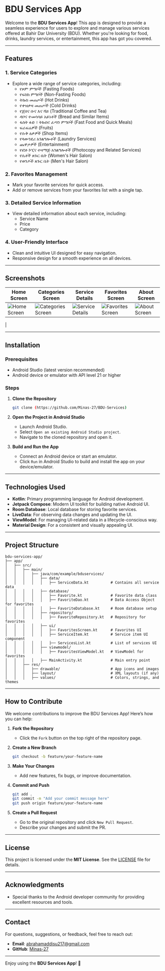 # BDU Services App

Welcome to the **BDU Services App**! This app is designed to provide a seamless experience for users to explore and manage various services offered at Bahir Dar University (BDU). Whether you're looking for food, drinks, laundry services, or entertainment, this app has got you covered.

---

## Features

### 1. **Service Categories**
- Explore a wide range of service categories, including:
  - የጾም ምግቦች (Fasting Foods)
  - የፍስክ ምግቦች (Non-Fasting Foods)
  - ትኩስ መጠጦች (Hot Drinks)
  - የቀዝቃዛ መጠጦች (Cold Drinks)
  - የጀበና ቡና እና ሻይ (Traditional Coffee and Tea)
  - ዳቦና ተመሳሳይ አይነቶች (Bread and Similar Items)
  - ፋስት ፉድ ፣ ትኩስና ፈጣን ምግቦች (Fast Food and Quick Meals)
  - ፍራፍሬዎች (Fruits)
  - የሱቅ ዕቃዎች (Shop Items)
  - የላውንደሪ አገልግሎቶች (Laundry Services)
  - ጨዋታዎች (Entertainment)
  - የፎቶ ኮፒና ተዛማጅ አገልግሎቶች (Photocopy and Related Services)
  - የሴቶች ጸጉር ቤት (Women's Hair Salon)
  - የወንዶች ጸጉር ቤት (Men's Hair Salon)

### 2. **Favorites Management**
- Mark your favorite services for quick access.
- Add or remove services from your favorites list with a single tap.

### 3. **Detailed Service Information**
- View detailed information about each service, including:
  - Service Name
  - Price
  - Category

### 4. **User-Friendly Interface**
- Clean and intuitive UI designed for easy navigation.
- Responsive design for a smooth experience on all devices.

---

## Screenshots

| Home Screen | Categories Screen | Service Details | Favorites Screen | About Screen |
|-------------|-------------------|-----------------|------------------|--------------|
| ![Home Screen](https://github.com/user-attachments/assets/2a754f72-164d-4176-8019-530aa63b4a44) | ![Categories Screen](https://github.com/user-attachments/assets/6e33ff3b-04c9-43d6-98b1-bb3c213b9b7e) | ![Service Details](https://github.com/user-attachments/assets/eaf5f42c-39b2-454b-811a-aed157804d2d) |![Favorites Screen](https://github.com/user-attachments/assets/336f9bac-d16d-4a16-9ca8-05feb0760801) | ![About Screen](https://github.com/user-attachments/assets/75e41a16-6283-4a18-9d40-8a1385386cf0)
 |

---

## Installation

### Prerequisites
- Android Studio (latest version recommended)
- Android device or emulator with API level 21 or higher

### Steps
1. **Clone the Repository**
   ```bash
   git clone (https://github.com/Minas-27/BDU-Services)
   ```
2. **Open the Project in Android Studio**
   - Launch Android Studio.
   - Select `Open an existing Android Studio project`.
   - Navigate to the cloned repository and open it.

3. **Build and Run the App**
   - Connect an Android device or start an emulator.
   - Click `Run` in Android Studio to build and install the app on your device/emulator.

---

## Technologies Used

- **Kotlin**: Primary programming language for Android development.
- **Jetpack Compose**: Modern UI toolkit for building native Android UI.
- **Room Database**: Local database for storing favorite services.
- **LiveData**: For observing data changes and updating the UI.
- **ViewModel**: For managing UI-related data in a lifecycle-conscious way.
- **Material Design**: For a consistent and visually appealing UI.

---

## Project Structure

```
bdu-services-app/
├── app/
│   ├── src/
│   │   ├── main/
│   │   │   ├── java/com/example/bduservices/
│   │   │   │   ├── data/
│   │   │   │   │   ├── ServiceData.kt          # Contains all service data
│   │   │   │   ├── database/
│   │   │   │   │   ├── Favorite.kt             # Favorite data class
│   │   │   │   │   ├── FavoriteDao.kt          # Data Access Object for favorites
│   │   │   │   │   ├── FavoriteDatabase.kt     # Room database setup
│   │   │   │   ├── repository/
│   │   │   │   │   ├── FavoriteRepository.kt   # Repository for favorites
│   │   │   │   ├── ui/
│   │   │   │   │   ├── FavoritesScreen.kt      # Favorites UI
│   │   │   │   │   ├── ServiceItem.kt          # Service item UI component
│   │   │   │   │   ├── ServicesList.kt         # List of services UI
│   │   │   │   ├── viewmodel/
│   │   │   │   │   ├── FavoritesViewModel.kt   # ViewModel for favorites
│   │   │   │   ├── MainActivity.kt             # Main entry point
│   │   ├── res/
│   │   │   ├── drawable/                       # App icons and images
│   │   │   ├── layout/                         # XML layouts (if any)
│   │   │   ├── values/                         # Colors, strings, and themes
```

---

## How to Contribute

We welcome contributions to improve the BDU Services App! Here’s how you can help:

1. **Fork the Repository**
   - Click the `Fork` button on the top right of the repository page.

2. **Create a New Branch**
   ```bash
   git checkout -b feature/your-feature-name
   ```

3. **Make Your Changes**
   - Add new features, fix bugs, or improve documentation.

4. **Commit and Push**
   ```bash
   git add .
   git commit -m "Add your commit message here"
   git push origin feature/your-feature-name
   ```

5. **Create a Pull Request**
   - Go to the original repository and click `New Pull Request`.
   - Describe your changes and submit the PR.

---

## License

This project is licensed under the **MIT License**. See the [LICENSE](LICENSE) file for details.

---

## Acknowledgments

- Special thanks to the Android developer community for providing excellent resources and tools.

---

## Contact

For questions, suggestions, or feedback, feel free to reach out:

- **Email**: abrahamaddisu217@gmail.com
- **GitHub**: [Minas-27](https://github.com/Minas-27)

---

Enjoy using the **BDU Services App**! 🚀
